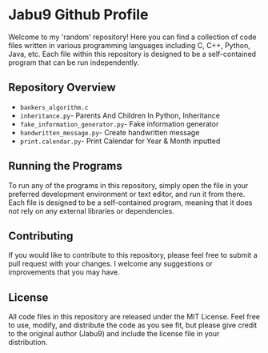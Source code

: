 <!DOCTYPE html>
<html>
  <head>
    <meta charset="UTF-8">
  </head>
  <body>
    <h1>Jabu9 Github Profile</h1>
    <p>Welcome to my 'random' repository! Here you can find a collection of code files written in various programming languages including C, C++, Python, Java, etc. Each file within this repository is designed to be a self-contained program that can be run independently.</p>
    <h2>Repository Overview</h2>
    <ul>
      <li><code>bankers_algorithm.c</code></li>
      <li><code>inheritance.py</code>- Parents And Children In Python, Inheritance</li>
      <li><code>fake_information_generator.py</code>- Fake information generator</li>
      <li><code>handwritten_message.py</code>- Create handwritten message</li>
      <li><code>print.calendar.py</code>- Print Calendar for Year & Month inputted </li>
    </ul>
    <h2>Running the Programs</h2>
    <p>To run any of the programs in this repository, simply open the file in your preferred development environment or text editor, and run it from there. Each file is designed to be a self-contained program, meaning that it does not rely on any external libraries or dependencies.</p>
    <h2>Contributing</h2>
    <p>If you would like to contribute to this repository, please feel free to submit a pull request with your changes. I welcome any suggestions or improvements that you may have.</p>
    <h2>License</h2>
    <p>All code files in this repository are released under the MIT License. Feel free to use, modify, and distribute the code as you see fit, but please give credit to the original author (Jabu9) and include the license file in your distribution.</p>
  </body>
</html>
